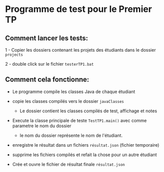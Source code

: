 # Programme de test pour le Premier TP
## Comment lancer les tests:

1 - Copier les dossiers contenant les projets des étudiants dans le dossier `projects`

2 - double click sur le fichier ``testerTP1.bat``

## Comment cela fonctionne:

- Le programme compile les classes Java de chaque étudiant
- copie les classes compilés vers le dossier `javaClasses`
    - Le dossier contient les classes compilés de test, affichage et notes
- Execute la classe principale de teste `TestTP1.main()` avec comme parametre le nom du dossier
    - le nom du dossier représente le nom de l'étudiant.
- enregistre le résultat dans un fichiers ``résultat.json`` (fichier temporaire)
- supprime les fichiers compilés et refait la chose pour un autre étudiant

- Crée et ouvre le fichier de résultat finale `résultat.json`
